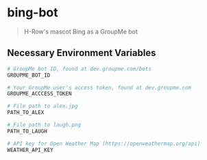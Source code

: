 # bing-bot

> H-Row's mascot Bing as a GroupMe bot

## Necessary Environment Variables

```bash
# GroupMe bot ID, found at dev.groupme.com/bots
GROUPME_BOT_ID

# Your GroupMe user's access token, found at dev.groupme.com
GROUPME_ACCCESS_TOKEN

# File path to alex.jpg
PATH_TO_ALEX

# File path to laugh.png
PATH_TO_LAUGH

# API key for Open Weather Map (https://openweathermap.org/api)
WEATHER_API_KEY
```
